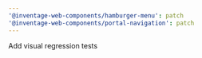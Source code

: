 ```yaml
---
'@inventage-web-components/hamburger-menu': patch
'@inventage-web-components/portal-navigation': patch
---
```


Add visual regression tests
